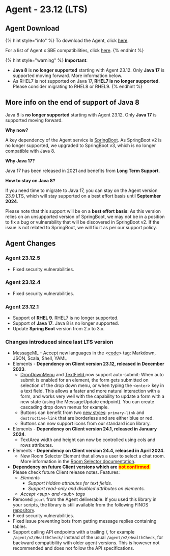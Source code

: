 # Agent - 23.12 (LTS)

## Agent Download

{% hint style="info" %}
To download the Agent, click [here](https://static.symphony.com/agent/agent-23.12.5.zip).

For a list of Agent x SBE compatibilities, click [here](../../../agent-guide/sbe-x-agent-compatibility-matrix.md).
{% endhint %}

{% hint style="warning" %}
**Important**:&#x20;

* **Java 8** is **no longer supported** starting with Agent 23.12. Only **Java 17** is supported moving forward. More information below.
* As RHEL7 is not supported on Java 17, **RHEL7 is no longer supported**. Please consider migrating to RHEL8 or RHEL9.
{% endhint %}

## More info on the end of support of Java 8

Java 8 is **no longer supported** starting with Agent 23.12. Only **Java 17** is supported moving forward.

**Why now?**

A key dependency of the Agent service is [SpringBoot](https://spring.io/projects/spring-boot). As SpringBoot v2 is no longer supported, we upgraded to SpringBoot v3, which is no longer compatible with Java 8.&#x20;

**Why Java 17?**

Java 17 has been released in 2021 and benefits from **Long Term Support**.

**How to stay on Java 8?**

If you need time to migrate to Java 17, you can stay on the Agent version 23.9 LTS, which will stay supported on a best effort basis until **September 2024**.

Please note that this support will be on a **best effort basis**: As this version relies on an unsupported version of SpringBoot, we may not be in a position to fix a bug or vulnerability that will be discovered in SpringBoot v2. If the issue is not related to SpringBoot, we will fix it as per our support policy.&#x20;

## Agent Changes

### Agent 23.12.5

* Fixed security vulnerabilities.

### Agent 23.12.4

* Fixed security vulnerabilities.

### Agent 23.12.1

* Support of **RHEL 9**. RHEL7 is no longer supported.
* Support of **Java 17**. Java 8 is no longer supported.
* Update **Spring Boot** version from 2.x to 3.x.

### Changes introduced since last LTS version

* MessageML - Accept new languages in the <[code](../../../../bots/messages/overview-of-messageml/messageml-basic-format-tags/text-level-formatting-and-semantics.md)> tag: Markdown, JSON, Scala, Shell, YAML
* Elements - **Dependency on Client version 23.12, released in December 2023**.&#x20;
  * [DropDownMenu](../../../../bots/messages/overview-of-messageml/symphony-elements-1/dropdown-menu.md#attributes) and [TextField ](../../../../bots/messages/overview-of-messageml/symphony-elements-1/text-field.md#attributes)now support auto-submit: When auto submit is enabled for an element, the form gets submitted on selection of the drop down menu, or when typing the <`enter`> key in a text field. This allows a faster and more natural interaction with a form, and works very well with the capability to update a form with a new state (using the MessageUpdate endpoint). You can create cascading drop down menus for example.
  * Buttons can benefit from two [new styles](../../../../bots/messages/overview-of-messageml/symphony-elements-1/buttons/#attributes): `primary-link` and `destructive-link` that are borderless and are either blue or red.
  * Buttons can now support icons from our standard icon library.
* Elements - **Dependency on Client version 24.1, released in January 2024**.&#x20;
  * TextArea width and height can now be controlled using cols and rows attributes.
* Elements - **Dependency on Client version 24.4, released in April 2024**.&#x20;
  * New Room Selector Element that allows a user to select a chat room. More information in the [Room Selector documentation](../../../../bots/messages/overview-of-messageml/symphony-elements-1/room-selector.md).
* **Dependency on future Client versions which are** <mark style="color:red;">**not confirmed**</mark><mark style="color:red;">.</mark> Please check future Client release notes. Features:
  * _Elements_
    * _Support hidden attributes for text fields._
    * _Support read-only and disabled attributes on elements._
  * _Accept \<sup> and \<sub> tags_
* Removed `jcurl` from the Agent deliverable. If you used this library in your scripts, the library is still available from the following FINOS [repository](https://github.com/finos/JCurl/releases).
* Fixed security vulnerabilities.
* Fixed issue preventing bots from getting message replies containing tables.
* Support calling API endpoints with a trailing /, for example `/agent/v2/HealthCheck/` instead of the usual `/agent/v2/HealthCheck`, for backward compatibility with older agent versions. This is however not recommended and does not follow the API specifications.
